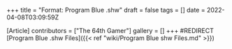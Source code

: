 +++
title = "Format: Program Blue .shw"
draft = false
tags = []
date = 2022-04-08T03:09:59Z

[Article]
contributors = ["The 64th Gamer"]
gallery = []
+++
#REDIRECT [Program Blue .shw Files]({{< ref "wiki/Program Blue shw Files.md" >}})
